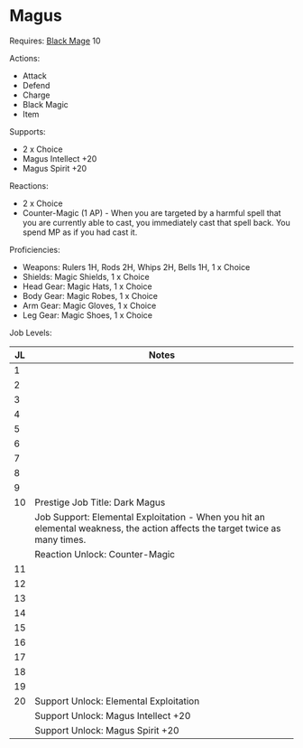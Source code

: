 # Magus

Requires: [Black Mage](/Jobs/JobDetails/BlackMage.md) 10

Actions:

- Attack
- Defend
- Charge
- Black Magic
- Item

Supports:

- 2 x Choice
- Magus Intellect +20
- Magus Spirit +20

Reactions:

- 2 x Choice
- Counter-Magic (1 AP) - When you are targeted by a harmful spell that you are currently able to cast, you immediately cast that spell back. You spend MP as if you had cast it.

Proficiencies:

- Weapons: Rulers 1H, Rods 2H, Whips 2H, Bells 1H, 1 x Choice
- Shields: Magic Shields, 1 x Choice
- Head Gear: Magic Hats, 1 x Choice
- Body Gear: Magic Robes, 1 x Choice
- Arm Gear: Magic Gloves, 1 x Choice
- Leg Gear: Magic Shoes, 1 x Choice

Job Levels:

| JL | Notes |
| --- | --- |
| 1 | 
| 2 | 
| 3 | 
| 4 | 
| 5 | 
| 6 | 
| 7 | 
| 8 | 
| 9 | 
| 10 | Prestige Job Title: Dark Magus
|    | Job Support: Elemental Exploitation - When you hit an elemental weakness, the action affects the target twice as many times.
|    | Reaction Unlock: Counter-Magic
| 11 | 
| 12 | 
| 13 | 
| 14 | 
| 15 | 
| 16 | 
| 17 | 
| 18 | 
| 19 | 
| 20 | Support Unlock: Elemental Exploitation
|    | Support Unlock: Magus Intellect +20
|    | Support Unlock: Magus Spirit +20
